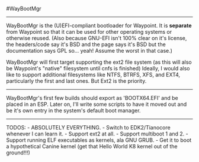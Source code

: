 #WayBootMgr
___

WayBootMgr is the (U)EFI-compliant bootloader for Waypoint.
It is __separate__ from Waypoint so that it can be used for other operating systems or otherwise reused.
(Also because GNU-EFI isn't 100% clear on it's license, the headers/code say it's BSD and the page says it's BSD but the documentation says GPL so... yeah! Assume the worst in that case.)

WayBootMgr will first target supporting the ext2 file system (as this will also be Waypoint's "native" filesystem until cnfs is finished)
Ideally, I would also like to support additional filesystems like NTFS, BTRFS, XFS, and EXT4, particularly the first and last ones. But Ext2 is the priority.
___

WayBootMgr's first few builds should export as 'BOOTX64.EFI' and be placed in an ESP. Later on, I'll write some scripts to have it moved out and be it's own entry in the system's default boot manager.
___

TODOS:
	- ABSOLUTELY EVERYTHING.
	- Switch to EDK2/Tianocore whenever I can learn it.
	- Support ext2 at all.
	- Support multiboot 1 and 2.
	- Support running ELF executables as kernels, ala GNU GRUB.
	- Get it to boot a hypothetical Canine kernel (get that Hello World K8 kernel out of the ground!!!)

